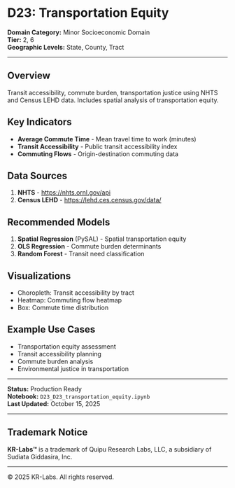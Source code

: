 # D23: Transportation Equity

**Domain Category:** Minor Socioeconomic Domain  
**Tier:** 2, 6  
**Geographic Levels:** State, County, Tract

---

## Overview

Transit accessibility, commute burden, transportation justice using NHTS and Census LEHD data. Includes spatial analysis of transportation equity.

## Key Indicators

- **Average Commute Time** - Mean travel time to work (minutes)
- **Transit Accessibility** - Public transit accessibility index
- **Commuting Flows** - Origin-destination commuting data

## Data Sources

1. **NHTS** - https://nhts.ornl.gov/api
2. **Census LEHD** - https://lehd.ces.census.gov/data/

## Recommended Models

1. **Spatial Regression** (PySAL) - Spatial transportation equity
2. **OLS Regression** - Commute burden determinants
3. **Random Forest** - Transit need classification

## Visualizations

- Choropleth: Transit accessibility by tract
- Heatmap: Commuting flow heatmap
- Box: Commute time distribution

## Example Use Cases

- Transportation equity assessment
- Transit accessibility planning
- Commute burden analysis
- Environmental justice in transportation

---

**Status:** Production Ready  
**Notebook:** `D23_D23_transportation_equity.ipynb`  
**Last Updated:** October 15, 2025

---

## Trademark Notice

**KR-Labs™** is a trademark of Quipu Research Labs, LLC, a subsidiary of Sudiata Giddasira, Inc.

---

© 2025 KR-Labs. All rights reserved.

